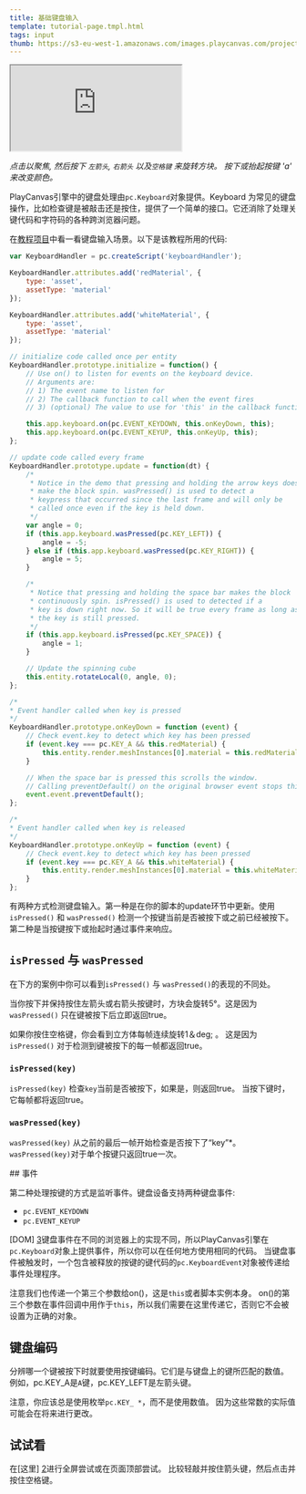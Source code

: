 ```yaml
---
title: 基础键盘输入
template: tutorial-page.tmpl.html
tags: input
thumb: https://s3-eu-west-1.amazonaws.com/images.playcanvas.com/projects/12/405804/513097-image-75.jpg
---
```


<iframe src="https://playcanv.as/p/rFZGQWCi/?overlay=false"></iframe>

*点击以聚焦, 然后按下 `左箭头`, `右箭头` 以及`空格键` 来旋转方块。 按下或抬起按键 'a' 来改变颜色。*

PlayCanvas引擎中的键盘处理由`pc.Keyboard`对象提供。Keyboard 为常见的键盘操作，比如检查键是被敲击还是按住，提供了一个简单的接口。它还消除了处理关键代码和字符码的各种跨浏览器问题。

在[教程项目][1]中看一看键盘输入场景。以下是该教程所用的代码:

```javascript
var KeyboardHandler = pc.createScript('keyboardHandler');

KeyboardHandler.attributes.add('redMaterial', {
    type: 'asset',
    assetType: 'material'
});

KeyboardHandler.attributes.add('whiteMaterial', {
    type: 'asset',
    assetType: 'material'
});

// initialize code called once per entity
KeyboardHandler.prototype.initialize = function() {
    // Use on() to listen for events on the keyboard device.
    // Arguments are:
    // 1) The event name to listen for
    // 2) The callback function to call when the event fires
    // 3) (optional) The value to use for 'this' in the callback function

    this.app.keyboard.on(pc.EVENT_KEYDOWN, this.onKeyDown, this);
    this.app.keyboard.on(pc.EVENT_KEYUP, this.onKeyUp, this);
};

// update code called every frame
KeyboardHandler.prototype.update = function(dt) {
    /*
     * Notice in the demo that pressing and holding the arrow keys doesn't
     * make the block spin. wasPressed() is used to detect a
     * keypress that occurred since the last frame and will only be
     * called once even if the key is held down.
     */
    var angle = 0;
    if (this.app.keyboard.wasPressed(pc.KEY_LEFT)) {
        angle = -5;
    } else if (this.app.keyboard.wasPressed(pc.KEY_RIGHT)) {
        angle = 5;
    }

    /*
     * Notice that pressing and holding the space bar makes the block
     * continuously spin. isPressed() is used to detected if a
     * key is down right now. So it will be true every frame as long as
     * the key is still pressed.
     */
    if (this.app.keyboard.isPressed(pc.KEY_SPACE)) {
        angle = 1;
    }

    // Update the spinning cube
    this.entity.rotateLocal(0, angle, 0);
};

/*
* Event handler called when key is pressed
*/
KeyboardHandler.prototype.onKeyDown = function (event) {
    // Check event.key to detect which key has been pressed
    if (event.key === pc.KEY_A && this.redMaterial) {
        this.entity.render.meshInstances[0].material = this.redMaterial.resource;
    }

    // When the space bar is pressed this scrolls the window.
    // Calling preventDefault() on the original browser event stops this.
    event.event.preventDefault();
};

/*
* Event handler called when key is released
*/
KeyboardHandler.prototype.onKeyUp = function (event) {
    // Check event.key to detect which key has been pressed
    if (event.key === pc.KEY_A && this.whiteMaterial) {
        this.entity.render.meshInstances[0].material = this.whiteMaterial.resource;
    }
};
```

有两种方式检测键盘输入。第一种是在你的脚本的update环节中更新。使用`isPressed()` 和 `wasPressed()` 检测一个按键当前是否被按下或之前已经被按下。第二种是当按键按下或抬起时通过事件来响应。

## `isPressed` 与 `wasPressed`

在下方的案例中你可以看到`isPressed()` 与 `wasPressed()`的表现的不同处。

当你按下并保持按住左箭头或右箭头按键时，方块会旋转5&deg;。这是因为`wasPressed()` 只在键被按下后立即返回true。

如果你按住空格键，你会看到立方体每帧连续旋转1＆deg; 。 这是因为 `isPressed()` 对于检测到键被按下的每一帧都返回true。

### `isPressed(key)`

`isPressed(key)` 检查`key`当前是否被按下，如果是，则返回true。 当按下键时，它每帧都将返回true。

### `wasPressed(key)`

`wasPressed(key)` 从之前的最后一帧开始检查是否按下了“key”*。`wasPressed(key)`对于单个按键只返回true一次。

## 事件

第二种处理按键的方式是监听事件。键盘设备支持两种键盘事件:

* `pc.EVENT_KEYDOWN`
* `pc.EVENT_KEYUP`

[DOM] [3]键盘事件在不同的浏览器上的实现不同，所以PlayCanvas引擎在`pc.Keyboard`对象上提供事件，所以你可以在任何地方使用相同的代码。 当键盘事件被触发时，一个包含被释放的按键的键代码的`pc.KeyboardEvent`对象被传递给事件处理程序。

注意我们也传递一个第三个参数给on()，这是`this`或者脚本实例本身。 on()的第三个参数在事件回调中用作于`this`，所以我们需要在这里传递它，否则它不会被设置为正确的对象。

## 键盘编码

分辨哪一个键被按下时就要使用按键编码。它们是与键盘上的键所匹配的数值。 例如，pc.KEY_A是`A`键，pc.KEY_LEFT是左箭头键。

注意，你应该总是使用枚举`pc.KEY_ *`，而不是使用数值。 因为这些常数的实际值可能会在将来进行更改。

## 试试看

在[这里] [2]进行全屏尝试或在页面顶部尝试。 比较轻敲并按住箭头键，然后点击并按住空格键。

[1]: https://playcanvas.com/project/405804/overview/tutorial-basic-keyboard-input
[2]: https://playcanv.as/p/rFZGQWCi/
[3]: /user-manual/glossary#dom

